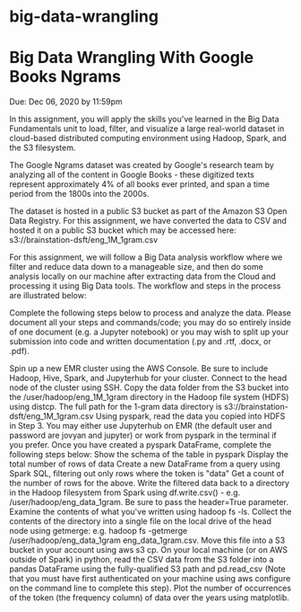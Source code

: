 # big-data-wrangling

# Big Data Wrangling With Google Books Ngrams
Due: Dec 06, 2020 by 11:59pm

In this assignment, you will apply the skills you've learned in the Big Data Fundamentals unit to load, filter, and visualize a large real-world dataset in cloud-based distributed computing environment using Hadoop, Spark, and the S3 filesystem.

The Google Ngrams dataset was created by Google's research team by analyzing all of the content in Google Books - these digitized texts represent approximately 4% of all books ever printed, and span a time period from the 1800s into the 2000s.

The dataset is hosted in a public S3 bucket as part of the Amazon S3 Open Data Registry. For this assignment, we have converted the data to CSV and hosted it on a public S3 bucket which may be accessed here: s3://brainstation-dsft/eng_1M_1gram.csv

For this assignment, we will follow a Big Data analysis workflow where we filter and reduce data down to a manageable size, and then do some analysis locally on our machine after extracting data from the Cloud and processing it using Big Data tools. The workflow and steps in the process are illustrated below: 

Complete the following steps below to process and analyze the data. Please document all your steps and commands/code; you may do so entirely inside of one document (e.g. a Jupyter notebook) or you may wish to split up your submission into code and written documentation (.py and .rtf, .docx, or .pdf).

Spin up a new EMR cluster using the AWS Console. Be sure to include Hadoop, Hive, Spark, and Jupyterhub for your cluster.
Connect to the head node of the cluster using SSH.
Copy the data folder from the S3 bucket into the /user/hadoop/eng_1M_1gram directory in the Hadoop file system (HDFS) using distcp. The full path for the 1-gram data directory is s3://brainstation-dsft/eng_1M_1gram.csv
Using pyspark, read the data you copied into HDFS in Step 3. You may either use Jupyterhub on EMR (the default user and password are jovyan and jupyter) or work from pyspark in the terminal if you prefer. Once you have created a pyspark DataFrame, complete the following steps below:
Show the schema of the table in pyspark
Display the total number of rows of data
Create a new DataFrame from a query using Spark SQL, filtering out only rows where the token is "data"
Get a count of the number of rows for the above.
Write the filtered data back to a directory in the Hadoop filesystem from Spark using df.write.csv() - e.g. /user/hadoop/eng_data_1gram. Be sure to pass the header=True parameter. Examine the contents of what you've written using hadoop fs -ls.
Collect the contents of the directory into a single file on the local drive of the head node using getmerge: e.g. hadoop fs -getmerge /user/hadoop/eng_data_1gram eng_data_1gram.csv. Move this file into a S3 bucket in your account using aws s3 cp.
On your local machine (or on AWS outside of Spark) in python, read the CSV data from the S3 folder into a pandas DataFrame using the fully-qualified S3 path and pd.read_csv (Note that you must have first authenticated on your machine using aws configure on the command line to complete this step). Plot the number of occurrences of the token (the frequency column) of data over the years using matplotlib.
